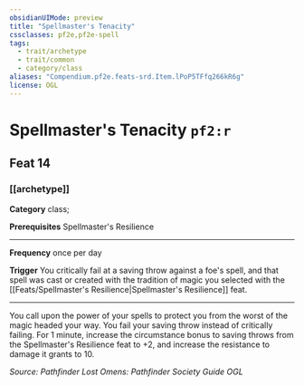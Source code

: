 ```yaml
---
obsidianUIMode: preview
title: "Spellmaster's Tenacity"
cssclasses: pf2e,pf2e-spell
tags:
  - trait/archetype
  - trait/common
  - category/class
aliases: "Compendium.pf2e.feats-srd.Item.lPoP5TFfq266kR6g"
license: OGL
---
```

# Spellmaster's Tenacity `pf2:r`
## Feat 14
### [[archetype]]

**Category** class; 



**Prerequisites** Spellmaster's Resilience
* * *
**Frequency** once per day

**Trigger** You critically fail at a saving throw against a foe's spell, and that spell was cast or created with the tradition of magic you selected with the [[Feats/Spellmaster's Resilience|Spellmaster's Resilience]] feat.

* * *

You call upon the power of your spells to protect you from the worst of the magic headed your way. You fail your saving throw instead of critically failing. For 1 minute, increase the circumstance bonus to saving throws from the Spellmaster's Resilience feat to +2, and increase the resistance to damage it grants to 10.

*Source: Pathfinder Lost Omens: Pathfinder Society Guide*
*OGL*